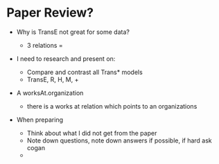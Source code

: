 # Paper Review?

- Why is TransE not great for some data?
    - 3 relations = 
- I need to research and present on:
    - Compare and contrast all Trans* models 
    - TransE, R, H, M, +

- A worksAt.organization
    - there is a works at relation which points to an organizations 
- When preparing
    - Think about what I did not get from the paper
    - Note down questions, note down answers if possible, if hard ask cogan
    - 